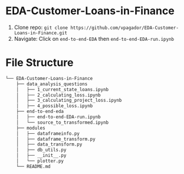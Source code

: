 # EDA-Customer-Loans-in-Finance

1. Clone repo: `git clone https://github.com/vpagador/EDA-Customer-Loans-in-Finance.git`
2. Navigate: Click on `end-to-end-EDA` then `end-to-end-EDA-run.ipynb`

# File Structure 
```bash
└── EDA-Customer-Loans-in-Finance
    ├── data_analysis_questions
    │   ├── 1_current_state_loans.ipynb
    │   ├── 2_calculating_loss.ipynb
    │   ├── 3_calculating_project_loss.ipynb
    │   ├── 4_possible_loss.ipynb
    ├── end-to-end-eda
    │   ├── end-to-end-EDA-run.ipynb
    │   └── source_to_transformed.ipynb
    ├── modules
    │   ├── dataframeinfo.py
    │   ├── dataframe_transform.py
    │   ├── data_transform.py
    │   ├── db_utils.py
    │   ├── __init__.py
    │   └── plotter.py
    └── README.md
```

